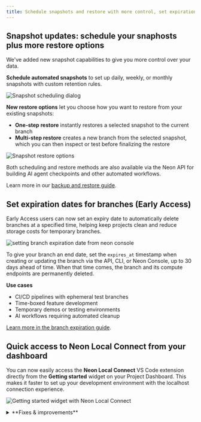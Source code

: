 ```yaml
---
title: Schedule snapshots and restore with more control, set expiration dates for branches, and more
---
```


## Snapshot updates: schedule your snaphosts plus more restore options

We've added new snapshot capabilities to give you more control over your data.

**Schedule automated snapshots** to set up daily, weekly, or monthly snapshots with custom retention rules.

![Snapshot scheduling dialog](/docs/guides/snapshot_schedule.png)

**New restore options** let you choose how you want to restore from your existing snapshots:

- **One-step restore** instantly restores a selected snapshot to the current branch
- **Multi-step restore** creates a new branch from the selected snapshot, which you can then inspect or test before finalizing the restore

![Snapshot restore options](/docs/relnotes/snapshot_restore_options.png)

Both scheduling and restore methods are also available via the Neon API for building AI agent checkpoints and other automated workflows.

Learn more in our [backup and restore guide](/docs/guides/backup-restore).

## Set expiration dates for branches (Early Access)

Early Access users can now set an expiry date to automatically delete branches at a specified time, helping keep projects clean and reduce storage costs for temporary branches.

![setting branch expiration date from neon console](/docs/relnotes/branch_expiration.png)

To give your branch an end date, set the `expires_at` timestamp when creating or updating the branch via the API, CLI, or Neon Console, up to 30 days ahead of time. When that time comes, the branch and its compute endpoints are permanently deleted.

**Use cases**

- CI/CD pipelines with ephemeral test branches
- Time-boxed feature development
- Temporary demos or testing environments
- AI workflows requiring automated cleanup

[Learn more in the branch expiration guide](/docs/guides/branch-expiration).

## Quick access to Neon Local Connect from your dashboard

You can now easily access the **Neon Local Connect** VS Code extension directly from the **Getting started** widget on your Project Dashboard. This makes it faster to set up your development environment with the localhost connection experience.

![Getting started widget with Neon Local Connect](/docs/relnotes/neon_local_connect_card.png)

<details>

<summary>**Fixes & improvements**</summary>

- **Drizzle Studio update**

  The Drizzle Studio integration that powers the **Tables** page in the Neon Console has been updated to version 1.2.3. For the latest improvements and fixes, see the [Neon Drizzle Studio Integration Changelog](https://github.com/neondatabase/neon-drizzle-studio-changelog/blob/main/CHANGELOG.md)

- **Neon CLI**
  - Added a `set-expiration` subcommand to set or update branch expiration dates
  - Added `--expires-at` option to the `create` subcommand for setting expiration during branch creation
  - Updated to version 2.14.0 with branch expiration support. See [Neon CLI commands — branches](/docs/reference/cli-branches) for details.

- **Neon API**
  - Added `'resetting'` state to branch status API responses to indicate when a branch is being reset to a specific point in time or LSN

</details>
